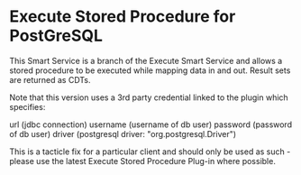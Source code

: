 # Execute Stored Procedure for PostGreSQL
This Smart Service is a branch of the Execute Smart Service and allows a stored procedure to be executed while mapping data in and out. Result sets are returned as CDTs.  

Note that this version uses a 3rd party credential linked to the plugin which specifies:

url (jdbc connection)
username (username of db user)
password (password of db user)
driver (postgresql driver:  "org.postgresql.Driver")

This is a tacticle fix for a particular client and should only be used as such - please use the latest Execute Stored Procedure Plug-in where possible.
